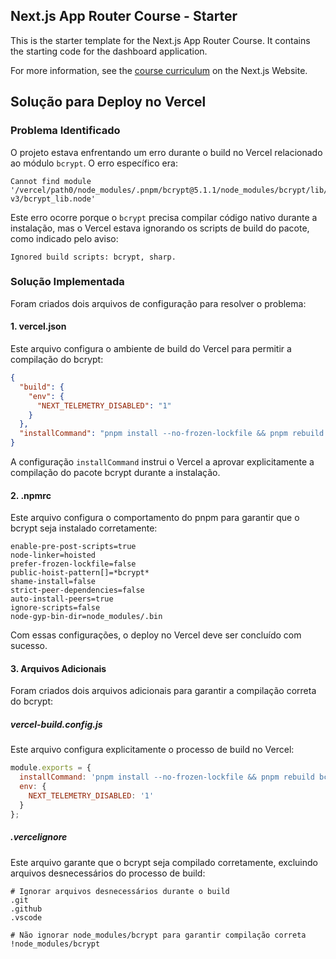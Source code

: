 ## Next.js App Router Course - Starter

This is the starter template for the Next.js App Router Course. It contains the starting code for the dashboard application.

For more information, see the [course curriculum](https://nextjs.org/learn) on the Next.js Website.

## Solução para Deploy no Vercel

### Problema Identificado

O projeto estava enfrentando um erro durante o build no Vercel relacionado ao módulo `bcrypt`. O erro específico era:

```
Cannot find module '/vercel/path0/node_modules/.pnpm/bcrypt@5.1.1/node_modules/bcrypt/lib/binding/napi-v3/bcrypt_lib.node'
```

Este erro ocorre porque o `bcrypt` precisa compilar código nativo durante a instalação, mas o Vercel estava ignorando os scripts de build do pacote, como indicado pelo aviso:

```
Ignored build scripts: bcrypt, sharp.
```

### Solução Implementada

Foram criados dois arquivos de configuração para resolver o problema:

#### 1. vercel.json

Este arquivo configura o ambiente de build do Vercel para permitir a compilação do bcrypt:

```json
{
  "build": {
    "env": {
      "NEXT_TELEMETRY_DISABLED": "1"
    }
  },
  "installCommand": "pnpm install --no-frozen-lockfile && pnpm rebuild bcrypt"
}
```

A configuração `installCommand` instrui o Vercel a aprovar explicitamente a compilação do pacote bcrypt durante a instalação.

#### 2. .npmrc

Este arquivo configura o comportamento do pnpm para garantir que o bcrypt seja instalado corretamente:

```
enable-pre-post-scripts=true
node-linker=hoisted
prefer-frozen-lockfile=false
public-hoist-pattern[]=*bcrypt*
shame-install=false
strict-peer-dependencies=false
auto-install-peers=true
ignore-scripts=false
node-gyp-bin-dir=node_modules/.bin
```

Com essas configurações, o deploy no Vercel deve ser concluído com sucesso.

#### 3. Arquivos Adicionais

Foram criados dois arquivos adicionais para garantir a compilação correta do bcrypt:

##### vercel-build.config.js
Este arquivo configura explicitamente o processo de build no Vercel:

```javascript
module.exports = {
  installCommand: 'pnpm install --no-frozen-lockfile && pnpm rebuild bcrypt',
  env: {
    NEXT_TELEMETRY_DISABLED: '1'
  }
};
```

##### .vercelignore
Este arquivo garante que o bcrypt seja compilado corretamente, excluindo arquivos desnecessários do processo de build:

```
# Ignorar arquivos desnecessários durante o build
.git
.github
.vscode

# Não ignorar node_modules/bcrypt para garantir compilação correta
!node_modules/bcrypt
```
